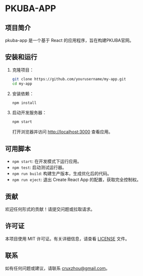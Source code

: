 # PKUBA-APP

## 项目简介
pkuba-app 是一个基于 React 的应用程序，旨在构建PKUBA官网。

## 安装和运行

1. 克隆项目：
   ```bash
   git clone https://github.com/yourusername/my-app.git
   cd my-app
   ```

2. 安装依赖：
   ```bash
   npm install
   ```

3. 启动开发服务器：
   ```bash
   npm start
   ```

   打开浏览器并访问 [http://localhost:3000](http://localhost:3000) 查看应用。

## 可用脚本

- `npm start`: 在开发模式下运行应用。
- `npm test`: 启动测试运行器。
- `npm run build`: 构建生产版本，生成优化后的代码。
- `npm run eject`: 退出 Create React App 的配置，获取完全控制权。

## 贡献
欢迎任何形式的贡献！请提交问题或拉取请求。

## 许可证
本项目使用 MIT 许可证。有关详细信息，请查看 [LICENSE](LICENSE) 文件。

## 联系
如有任何问题或建议，请联系 [cruxzhou@gmail.com](mailto:cruxzhou@gmail.com)。

